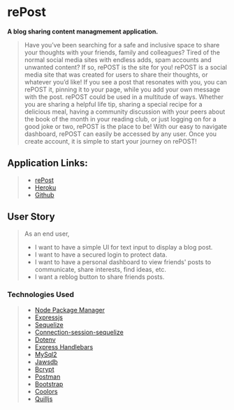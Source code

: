 # **rePost**
**A blog sharing content managmement application.**

>Have you’ve been searching for a safe and inclusive space to share your thoughts with your friends, family and colleagues? Tired of the normal social media sites with endless adds, spam accounts and unwanted content? If so, rePOST is the site for you! rePOST is a social media site that was created for users to share their thoughts, or whatever you’d like! If you see a post that resonates with you, you can rePOST it, pinning it to your page, while you add your own message with the post. rePOST could be used in a multitude of ways. Whether you are sharing a helpful life tip, sharing a special recipe for a delicious meal, having a community discussion with your peers about the book of the month in your reading club, or just logging on for a good joke or two, rePOST is the place to be! With our easy to navigate dashboard, rePOST can easily be accessed by any user. Once you create account, it is simple to start your journey on rePOST!
## Application Links:
>*  [rePost](https://repostproject.herokuapp.com/)
>* [Heroku](https://git.heroku.com/repostproject.git)
>* [Github](https://github.com/SarahKubik/rePost)

## User Story

>As an end user,
>
>* I want to have a simple UI for text input to display a blog post.
>* I want to have a secured login to protect data.
>* I want to have a personal dashboard to view friends' posts to communicate, share interests, find ideas, etc.
>* I want a reblog button to share friends posts.

### Technologies Used
>
>* [Node Package Manager](https://nodejs.org)
>* [Expressjs](https://expressjs.com)
>* [Sequelize](https://sequelize.org)
>* [Connection-session-sequelize](https://www.npmjs.com/package/connect-session-sequelize)
>* [Dotenv](https://www.npmjs.com/package/dotenv)
>* [Express Handlebars](https://www.npmjs.com/package/express-handlebars)
>* [MySql2](https://www.npmjs.com/package/mysql2)
>* [Jawsdb](https://www.jawsdb.com/)
>* [Bcrypt](https://www.npmjs.com/package/bcrypt)
>* [Postman](https://www.postman.com)
>* [Bootstrap](https://getbootstrap.com)
>* [Coolors](https://coolors.co)
>* [Quilljs](https://quilljs.com)
